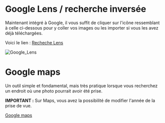 # Google Lens / recherche inversée
Maintenant intégré à Google, il vous suffit de cliquer sur l'icône ressemblant à celle ci-dessous pour y coller vos images ou les importer 
si vous les avez déjà téléchargées.

Voici le lien : [Recheche Lens](https://images.google.com/ "Recherche Google Lens")

![Google_Lens](https://upload.wikimedia.org/wikipedia/commons/thumb/d/d6/Google_Lens_Icon.svg/1200px-Google_Lens_Icon.svg.png)
# 
# Google maps
Un outil simple et fondamental, mais très pratique lorsque vous recherchez un endroit où une photo pourrait avoir été prise.

**IMPORTANT :**
Sur Maps, vous avez la possibilité de modifier l'année de la prise de vue.

[Google maps](https://www.google.fr/maps)
